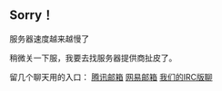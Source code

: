 ## Sorry！

服务器速度越来越慢了

稍微关一下服，我要去找服务器提供商扯皮了。

留几个聊天用的入口：
[腾讯邮箱](http://mail.qq.com)
[网易邮箱](http://mail.163.com)
[我们的IRC版聊](https://kiwiirc.com/nextclient/irc.freenode.net#misaliu)
